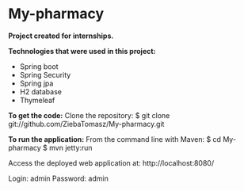 # My-pharmacy
**Project created for internships.**

**Technologies that were used in this project:**
- Spring boot
- Spring Security
- Spring jpa
- H2 database
- Thymeleaf

**To get the code:**
Clone the repository:
$ git clone git://github.com/ZiebaTomasz/My-pharmacy.git

**To run the application:**
From the command line with Maven:
$ cd My-pharmacy
$ mvn jetty:run 

Access the deployed web application at: http://localhost:8080/

Login: admin
Password: admin

